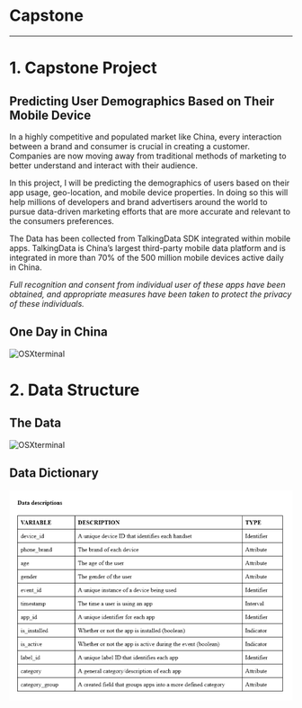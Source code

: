 # Capstone
---------------------------------------------------------------------------------------------------------------------
# 1. Capstone Project

## Predicting User Demographics Based on Their Mobile Device
In a highly competitive and populated market like China, every interaction between a brand and consumer is crucial in creating a customer. Companies are now moving away from traditional methods of marketing to better understand and interact with their audience.

In this project, I will be predicting the demographics of users based on their app usage, geo-location, and mobile device properties. In doing so this will help millions of developers and brand advertisers around the world to pursue data-driven marketing efforts that are more accurate and relevant to the consumers preferences.

The Data has been collected from TalkingData SDK integrated within mobile apps. TalkingData is China’s largest third-party mobile data platform and is integrated in more than 70% of the 500 million mobile devices active daily in China.

*Full recognition and consent from individual user of these apps have been obtained, and appropriate measures have been taken to protect the privacy of these individuals.*

## One Day in China
![OSXterminal](images/map.gif)

# 2. Data Structure

## The Data
![OSXterminal](images/files.png)

## Data Dictionary
![OSXterminal](images/dictionary.png)
